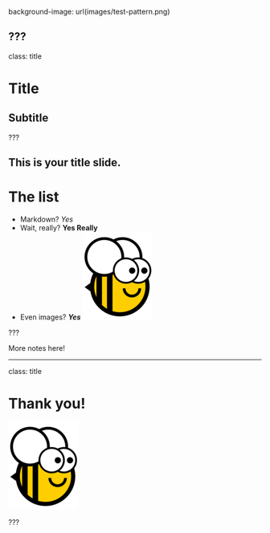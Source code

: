 background-image: url(images/test-pattern.png)

???
---
class: title

# Title

## Subtitle

???

This is your title slide. 
---
# The list

* Markdown? *Yes*
* Wait, really? **Yes Really**
* Even images? ***Yes***
![Brutus](./images/brutus.png)

???

More notes here!

---
class: title

# Thank you!
![Image goes here](images/brutus.png)

???
